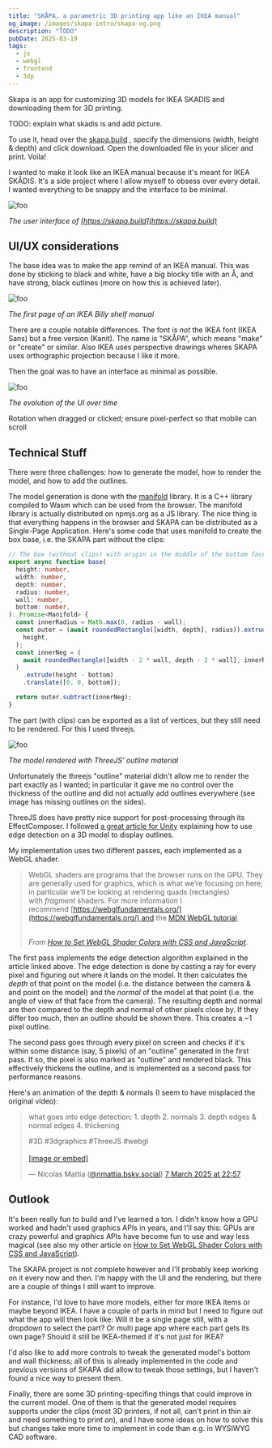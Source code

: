 ```yaml
---
title: "SKÅPA, a parametric 3D printing app like an IKEA manual"
og_image: /images/skapa-intro/skapa-og.png
description: "TODO"
pubDate: 2025-03-19
tags:
  - js
  - webgl
  - frontend
  - 3dp
---
```


Skapa is an app for customizing 3D models for IKEA SKADIS and downloading them for 3D printing.

<!--more-->

TODO: explain what skadis is and add picture.

To use it, head over the [skapa.build](https://skapa.build) , specify the dimensions (width, height & depth) and click download. Open the downloaded file in your slicer and print. Voila!

I wanted to make it look like an IKEA manual because it's meant for IKEA SKÅDIS. It's a side project where I allow myself to obsess over every detail. I wanted everything to be snappy and the interface to be minimal.

![foo](/images/skapa-intro/skapa-ui.jpeg)

_The user interface of [https://skapa.build](https://skapa.build)_

## UI/UX considerations

The base idea was to make the app remind of an IKEA manual. This was done by sticking to black and white, have a big blocky title with an Å, and have strong, black outlines (more on how this is achieved later).

![foo](/images/skapa-intro/billy.png)

_The first page of an IKEA Billy shelf manual_

There are a couple notable differences. The font is _not_ the IKEA font (IKEA Sans) but a free version (Kanit). The name is "SKÅPA", which means "make" or "create" or similar. Also IKEA uses perspective drawings wheres SKAPA uses orthographic projection because I like it more.

Then the goal was to have an interface as minimal as possible.

![foo](/images/skapa-intro/skapa-evolution.gif)

_The evolution of the UI over time_

Rotation when dragged or clicked; ensure pixel-perfect so that mobile can scroll

## Technical Stuff

There were three challenges: how to generate the model, how to render the model, and how to add the outlines.

The model generation is done with the [manifold](https://github.com/elalish/manifold?tab=readme-ov-file#about-manifold) library. It is a C++ library compiled to Wasm which can be used from the browser. The manifold library is actually distributed on npmjs.org as a JS library. The nice thing is that everything happens in the browser and SKAPA can be distributed as a Single-Page Application. Here's some code that uses manifold to create the box base, i.e. the SKAPA part without the clips:

```typescript
// The box (without clips) with origin in the middle of the bottom face
export async function base(
  height: number,
  width: number,
  depth: number,
  radius: number,
  wall: number,
  bottom: number,
): Promise<Manifold> {
  const innerRadius = Math.max(0, radius - wall);
  const outer = (await roundedRectangle([width, depth], radius)).extrude(
    height,
  );
  const innerNeg = (
    await roundedRectangle([width - 2 * wall, depth - 2 * wall], innerRadius)
  )
    .extrude(height - bottom)
    .translate([0, 0, bottom]);

  return outer.subtract(innerNeg);
}
```

The part (with clips) can be exported as a list of vertices, but they still need to be rendered. For this I used threejs.

![foo](/images/skapa-intro/skapa-3js-outline-mat.png)

_The model rendered with ThreeJS' outline material_

Unfortunately the threejs "outline" material didn't allow me to render the part exactly as I wanted; in particular it gave me no control over the thickness of the outline and did not actually add outlines everywhere (see image has missing outlines on the sides).

ThreeJS does have pretty nice support for post-processing through its EffectComposer. I followed [a great article for Unity](https://roystan.net/articles/outline-shader/) explaining how to use edge detection on a 3D model to display outlines.

My implementation uses two different passes, each implemented as a WebGL shader.

> WebGL shaders are programs that the browser runs on the GPU. They are generally used for graphics, which is what we’re focusing on here; in particular we’ll be looking at rendering quads (rectangles) with *fragment* shaders. For more information I recommend [https://webglfundamentals.org/](https://webglfundamentals.org/) and the [MDN WebGL tutorial](https://developer.mozilla.org/en-US/docs/Web/API/WebGL_API/Tutorial).
> <br/><br/>
>
> _From [How to Set WebGL Shader Colors with CSS and JavaScript](https://nmattia.com/posts/2025-01-29-shader-css-properties/)_.

The first pass implements the edge detection algorithm explained in the article linked above. The edge detection is done by casting a ray for every pixel and figuring out where it lands on the model. It then calculates the _depth_ of that point on the model (i.e. the distance between the camera & and point on the model) and the _normal_ of the model at that point (i.e. the angle of view of that face from the camera). The resulting depth and normal are then compared to the depth and normal of other pixels close by. If they differ too much, then an outline should be shown there. This creates a ~1 pixel outline.

The second pass goes through every pixel on screen and checks if it's within some distance (say, 5 pixels) of an "outline" generated in the first pass. If so, the pixel is also marked as "outline" and rendered black. This effectively thickens the outline, and is implemented as a second pass for performance reasons.

Here's an animation of the depth & normals (I seem to have misplaced the original video):

<!-- prettier-ignore -->
<blockquote class="bluesky-embed" data-bluesky-uri="at://did:plc:fll26nbvvyfm6ion7tj2sbjc/app.bsky.feed.post/3ljsyvltpvk2e" data-bluesky-cid="bafyreiaegqomzt4uqr7uqkwcu3lnrfhjckgg6bj2eq2d4ojmrya2q6mwly" data-bluesky-embed-color-mode="system"><p lang="en">what goes into edge detection:
1. depth
2. normals
3. depth edges &amp; normal edges
4. thickening

#3D #3dgraphics #ThreeJS #webgl<br><br><a href="https://bsky.app/profile/did:plc:fll26nbvvyfm6ion7tj2sbjc/post/3ljsyvltpvk2e?ref_src=embed">[image or embed]</a></p>&mdash; Nicolas Mattia (<a href="https://bsky.app/profile/did:plc:fll26nbvvyfm6ion7tj2sbjc?ref_src=embed">@nmattia.bsky.social</a>) <a href="https://bsky.app/profile/did:plc:fll26nbvvyfm6ion7tj2sbjc/post/3ljsyvltpvk2e?ref_src=embed">7 March 2025 at 22:57</a></blockquote><script async src="https://embed.bsky.app/static/embed.js" charset="utf-8"></script>

## Outlook

It's been really fun to build and I've learned a ton. I didn't know how a GPU worked and hadn't used graphics APIs in years, and I'll say this: GPUs are crazy powerful and graphics APIs have become fun to use and way less magical (see also my other article on [How to Set WebGL Shader Colors with CSS and JavaScript](https://nmattia.com/posts/2025-01-29-shader-css-properties/)).

The SKAPA project is not complete however and I'll probably keep working on it every now and then. I'm happy with the UI and the rendering, but there are a couple of things I still want to improve.

For instance, I'd love to have more models, either for more IKEA items or maybe beyond IKEA. I have a couple of parts in mind but I need to figure out what the app will then look like: Will it be a single page still, with a dropdown to select the part? Or multi page app where each part gets its own page? Should it still be IKEA-themed if it's not just for IKEA?

I'd also like to add more controls to tweak the generated model's bottom and wall thickness; all of this is already implemented in the code and previous versions of SKAPA did allow to tweak those settings, but I haven't found a nice way to present them.

Finally, there are some 3D printing-specifing things that could improve in the current model. One of them is that the generated model requires supports under the clips (most 3D printers, if not all, can't print in thin air and need something to print _on_), and I have some ideas on how to solve this but changes take more time to implement in code than e.g. in WYSIWYG CAD software.
